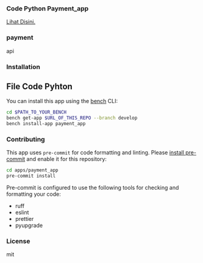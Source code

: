 ### Code Python Payment_app
[Lihat Disini.](https://github.com/KenkenOC/FOR-SOUNDBOX/tree/main/payment_app/payment_app)



### payment

api

### Installation

## File Code Pyhton 



You can install this app using the [bench](https://github.com/frappe/bench) CLI:

```bash
cd $PATH_TO_YOUR_BENCH
bench get-app $URL_OF_THIS_REPO --branch develop
bench install-app payment_app
```

### Contributing

This app uses `pre-commit` for code formatting and linting. Please [install pre-commit](https://pre-commit.com/#installation) and enable it for this repository:

```bash
cd apps/payment_app
pre-commit install
```

Pre-commit is configured to use the following tools for checking and formatting your code:

- ruff
- eslint
- prettier
- pyupgrade

### License

mit
